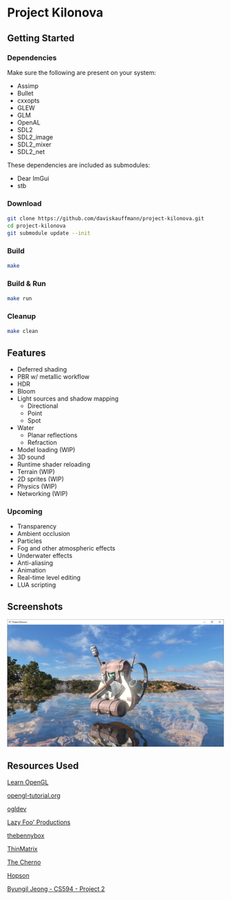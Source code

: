 # Project Kilonova

## Getting Started

### Dependencies

Make sure the following are present on your system:

- Assimp
- Bullet
- cxxopts
- GLEW
- GLM
- OpenAL
- SDL2
- SDL2_image
- SDL2_mixer
- SDL2_net

These dependencies are included as submodules:

- Dear ImGui
- stb

### Download

```sh
git clone https://github.com/daviskauffmann/project-kilonova.git
cd project-kilonova
git submodule update --init
```

### Build

```sh
make
```

### Build & Run

```sh
make run
```

### Cleanup

```sh
make clean
```

## Features

- Deferred shading
- PBR w/ metallic workflow
- HDR
- Bloom
- Light sources and shadow mapping
  - Directional
  - Point
  - Spot
- Water
  - Planar reflections
  - Refraction
- Model loading (WIP)
- 3D sound
- Runtime shader reloading
- Terrain (WIP)
- 2D sprites (WIP)
- Physics (WIP)
- Networking (WIP)

### Upcoming

- Transparency
- Ambient occlusion
- Particles
- Fog and other atmospheric effects
- Underwater effects
- Anti-aliasing
- Animation
- Real-time level editing
- LUA scripting

## Screenshots

![Backpack](screenshots/backpack.png)

## Resources Used

[Learn OpenGL](https://learnopengl.com)

[opengl-tutorial.org](http://www.opengl-tutorial.org)

[ogldev](http://ogldev.atspace.co.uk)

[Lazy Foo' Productions](https://lazyfoo.net)

[thebennybox](https://www.youtube.com/user/thebennybox)

[ThinMatrix](https://www.youtube.com/user/ThinMatrix)

[The Cherno](https://www.youtube.com/user/TheChernoProject)

[Hopson](https://www.youtube.com/channel/UCeQhZOvNKSBRU0Mdg7V44wA)

[Byungil Jeong - CS594 - Project 2](https://www.evl.uic.edu/bijeong/cs594/proj2)
